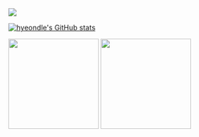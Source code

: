 

<a href="https://cv.42.fr/hyeondle" target="_blank">
  <img src="https://img.shields.io/badge/42Cert-000000?style=for-the-badge&logo=42&logoColor=FFFFFF"/>
</a>


[![hyeondle's GitHub stats](https://github-readme-stats.vercel.app/api?username=hyeondle&theme=highcontrast)](https://github.com/hyeondle/github-readme-stats)

<p>
  <img height="180em" src="https://github-readme-stats.vercel.app/api?username=hyeondle&theme=highcontrast&include_all_commits=true&bg_color=30,e96443,904e95&title_color=fff&text_color=fff">
  <img height="180em" src="https://github-readme-stats.vercel.app/api/top-langs/?username=hyeondle&theme=highcontrast&layout=compact&bg_color=30,e96443,904e95&title_color=fff&text_color=fff">
</p>
